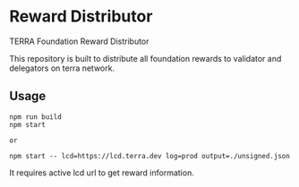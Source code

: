 # Reward Distributor
TERRA Foundation Reward Distributor

This repository is built to distribute all foundation rewards to validator and delegators on terra network.

## Usage
```
npm run build
npm start

or

npm start -- lcd=https://lcd.terra.dev log=prod output=./unsigned.json
```

It requires active lcd url to get reward information.
